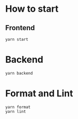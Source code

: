 # How to start

## Frontend

```
yarn start
```

# Backend

```
yarn backend
```

# Format and Lint

```
yarn format
yarn lint
```